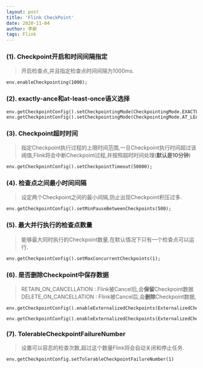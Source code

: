 ```yaml
---
layout: post
title: 'Flink CheckPoint'
date: 2020-11-04
author: 李新
tags: Flink
---
```


### (1). Checkpoint开启和时间间隔指定
> 开启检查点,并且指定检查点时间间隔为1000ms.
```
env.enableCheckpointing(1000);
```
### (2). exactly-ance和at-least-once语义选择
> 

```
env.getCheckpointConfig().setCheckpointingMode(CheckpointingMode.EXACTLY_ONCE);
env.getCheckpointConfig().setCheckpointingMode(CheckpointingMode.AT_LEAST_ONCE);

```
### (3). Checkpoint超时时间
> 指定Checkpoint执行过程的上限时间范围,一旦Checkpoint执行时间超过该阀值,Flink将会中断Checkpoint过程,并按照超时时间处理(**默认是10分钟**)

```
env.getCheckpointConfig().setCheckpointTimeout(50000);
```
### (4). 检查点之间最小时间间隔
> 设定两个Checkpoint之间的最小间隔,防止出现Checkpoint积压过多.
```
env.getCheckpointConfig().setMinPauseBetweenCheckpoints(500);
```
### (5). 最大并行执行的检查点数量
> 能够最大同时执行的Checkpoint数量,在默认情况下只有一个检查点可以运行.

```
env.getCheckpointConfig().setMaxConcurrentCheckpoints(1);
```
### (6). 是否删除Checkpoint中保存数据
> RETAIN_ON_CANCELLATION : Flink被Cancel后,会**保留**Checkpoint数据
> DELETE_ON_CANCELLATION : Flink被Cancel后,会**删除**Checkpoint数据,

```
env.getCheckpointConfig().enableExternalizedCheckpoints(ExternalizedCheckpointCleanup.RETAIN_ON_CANCELLATION);

env.getCheckpointConfig().enableExternalizedCheckpoints(ExternalizedCheckpointCleanup.DELETE_ON_CANCELLATION);
```
### (7). TolerableCheckpointFailureNumber
> 设置可以容忍的检查次数,超过这个数量Flink将会自动关闭和停止任务.

```
env.getCheckpointConfig.setTolerableCheckpointFailureNumber(1)
```
